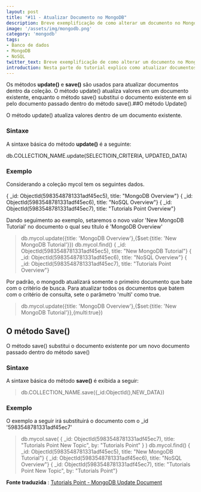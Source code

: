 ```yaml
---
layout: post
title: "#11 - Atualizar Documento no MongoDB"
description: Breve exemplificação de como alterar um documento no MongoDB.
image: '/assets/img/mongodb.png'
category: 'mongodb'
tags:
- Banco de dados
- MongoDB
- NoSQL
twitter_text: Breve exemplificação de como alterar um documento no MongoDB.
introduction: Nesta parte do tutorial explico como atualizar documentos dentro de uma coleção no MongoDB.
---
```

Os métodos **update()** e **save()** são usados para atualizar documentos dentro da coleção. O método update() atualiza valores em um documento existente, enquanto o método save() substitui o documento existente em si pelo documento passado dentro do método save().##O método Update()

O método update() atualiza valores dentro de um documento existente.

### Sintaxe

A sintaxe básica do método **update()** é a seguinte:

db.COLLECTION_NAME.update(SELECTIOIN_CRITERIA, UPDATED_DATA)

### Exemplo

Considerando a coleção mycol tem os seguintes dados.

{ _id: ObjectId(5983548781331adf45ec5), title: "MongoDB Overview"}
{ _id: ObjectId(5983548781331adf45ec6), title: "NoSQL Overview"}
{ _id: ObjectId(5983548781331adf45ec7), title: "Tutorials Point Overview"}

Dando seguimento ao exemplo, setaremos o novo valor 'New MongoDB Tutorial' no documento o qual seu título é 'MongoDB Overview'

>db.mycol.update({title: 'MongoDB Overview'},{$set:{title: 'New MongoDB Tutorial'}})
>db.mycol.find()
{ _id: ObjectId(5983548781331adf45ec5), title: "New MongoDB Tutorial"}
{ _id: ObjectId(5983548781331adf45ec6), title: "NoSQL Overview"}
{ _id: ObjectId(5983548781331adf45ec7), title: "Tutorials Point Overview"}
>

Por padrão, o mongodb atualizará somente o primeiro documento que bate com o critério de busca. Para atualizar todos os documentos que batem com o critério de consulta, sete o parâmetro 'multi' como true.

>db.mycol.update({title: 'MongoDB Overview'},{$set:{title: 'New MongoDB Tutorial'}},{multi:true})

## O método Save()

O método save() substitui o documento existente por um novo documento passado dentro do método save()

### Sintaxe

A sintaxe básica do método **save()** é exibida a seguir:

>db.COLLECTION_NAME.save({_id:ObjectId(),NEW_DATA})

### Exemplo

O exemplo a seguir irá substituirá o documento com o _id '5983548781331adf45ec7'

>db.mycol.save(
{
_id: ObjectId(5983548781331adf45ec7), title: "Tutorials Point New Topic", by: "Tutorials Point"
}
)
>db.mycol.find()
{ _id: ObjectId(5983548781331adf45ec5), title: "New MongoDB Tutorial"}
{ _id: ObjectId(5983548781331adf45ec6), title: "NoSQL Overview"}
{ _id: ObjectId(5983548781331adf45ec7), title: "Tutorials Point New Topic", by: "Tutorials Point"}
>

**Fonte traduzida**
:
[Tutorials Point - MongoDB Update Document](w.tutorialspoint.com/mongodb/mongodb_update_document.htm)
